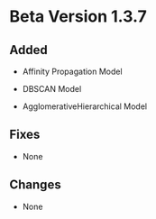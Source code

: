 # Beta Version 1.3.7

## Added

* Affinity Propagation Model

* DBSCAN Model

* AgglomerativeHierarchical Model 

## Fixes

* None

## Changes

* None
